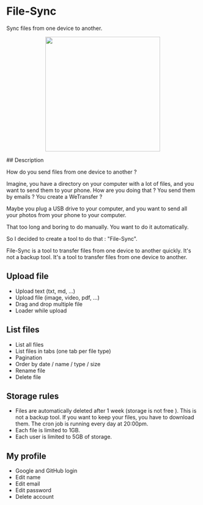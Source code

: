 # File-Sync

Sync files from one device to another.

<p align="center">
  <img src="https://user-images.githubusercontent.com/72151831/229601306-fae7a7d3-7d84-4451-b7a4-9241da7e7e3c.png"
      width="300px">
</p>
## Description

How do you send files from one device to another ?

Imagine, you have a directory on your computer with a lot of files, and you want to send them to your phone. How are you
doing that ? You send them by emails ? You create a WeTransfer ?

Maybe you plug a USB drive to your computer, and you want to send all your photos from your phone to your computer.

That too long and boring to do manually. You want to do it automatically.

So I decided to create a tool to do that : "File-Sync".

File-Sync is a tool to transfer files from one device to another quickly. It's not a backup tool. It's a tool to
transfer files from one device to another.

## Upload file

- Upload text (txt, md, ...)
- Upload file (image, video, pdf, ...)
- Drag and drop multiple file
- Loader while upload

## List files

- List all files
- List files in tabs (one tab per file type)
- Pagination
- Order by date / name / type / size
- Rename file
- Delete file

## Storage rules

- Files are automatically deleted after 1 week (storage is not free ). This is not a backup tool. If you want to keep
  your files, you have to download them. The cron job is running every day at 20:00pm.
- Each file is limited to 1GB.
- Each user is limited to 5GB of storage.

## My profile

- Google and GitHub login
- Edit name
- Edit email
- Edit password
- Delete account

